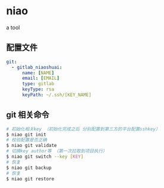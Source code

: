 # niao
a tool


## 配置文件

```yaml
git:
  - gitlab_niaoshuai:
      name: [NAME]
      email: [EMAIL]
      type: gitlab
      keyType: rsa
      keyPath: ~/.ssh/[KEY_NAME]
```
## git 相关命令

```bash
# 初始化相关key （初始化完成之后 分别配置到第三方的平台配置sshkey）
$ niao git init  
# 校验配置是否正确
$ niao git validate 
# 切换key author等 （第一次拉取到项目执行）
$ niao git switch --key [KEY]
# 恢复
$ niao git backup
# 恢复
$ niao git restore
```
